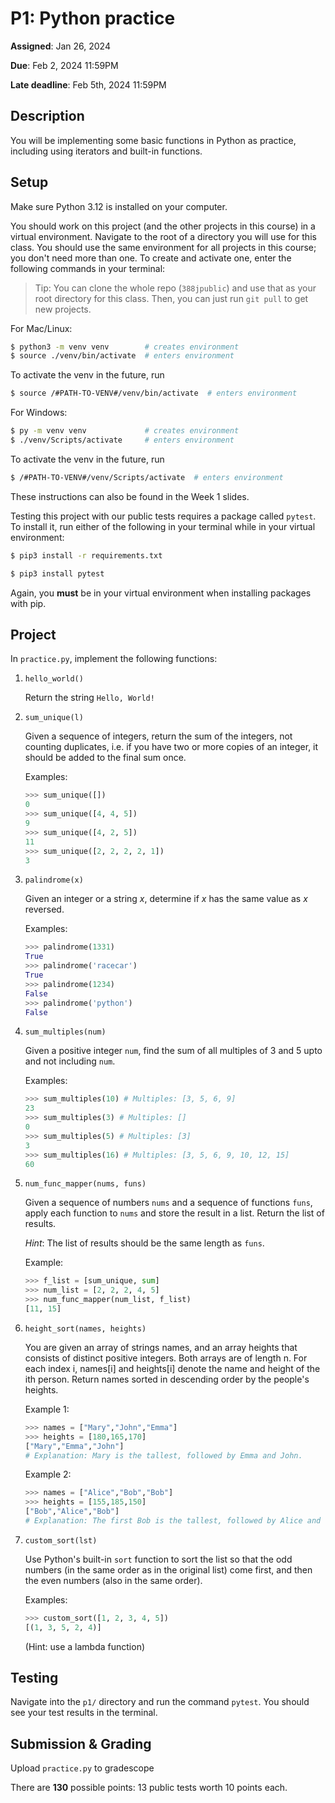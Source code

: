 # P1: Python practice 

**Assigned**: Jan 26, 2024

**Due**: Feb 2, 2024 11:59PM

**Late deadline**: Feb 5th, 2024 11:59PM

## Description

You will be implementing some basic functions in Python as practice, including using iterators and built-in functions.

## Setup

Make sure Python 3.12 is installed on your computer.

You should work on this project (and the other projects in this course) in a virtual environment.
Navigate to the root of a directory you will use for this class. You should use the same environment
for all projects in this course; you don't need more than one.
To create and activate one, enter the following commands in your terminal:

> Tip: You can clone the whole repo (`388jpublic`) and use that as your root directory for this class. Then, you can just run `git pull` to get new projects.

For Mac/Linux:
```bash
$ python3 -m venv venv        # creates environment
$ source ./venv/bin/activate  # enters environment
```
To activate the venv in the future, run 
```bash
$ source /#PATH-TO-VENV#/venv/bin/activate  # enters environment
```

For Windows:
```bash
$ py -m venv venv             # creates environment
$ ./venv/Scripts/activate     # enters environment
```
To activate the venv in the future, run 
```bash
$ /#PATH-TO-VENV#/venv/Scripts/activate  # enters environment
```

These instructions can also be found in the Week 1 slides.

Testing this project with our public tests requires a package called `pytest`.
To install it, run either of the following in your terminal while in your virtual environment:
```bash    
$ pip3 install -r requirements.txt
```
```bash
$ pip3 install pytest
```
Again, you **must** be in your virtual environment when installing packages with pip.

## Project

In `practice.py`, implement the following functions:

1. `hello_world()`

   Return the string `Hello, World!`

2. `sum_unique(l)`

   Given a sequence of integers, return the sum of the integers, not counting duplicates, i.e. 
   if you have two or more copies of an integer, it should be added to the final sum once.

   Examples:
   ```python
   >>> sum_unique([])
   0
   >>> sum_unique([4, 4, 5])
   9
   >>> sum_unique([4, 2, 5])
   11
   >>> sum_unique([2, 2, 2, 2, 1])
   3
   ```

3. `palindrome(x)`

    Given an integer or a string *x*, determine if *x* has the same value as *x* reversed.

    Examples:
    ```python
    >>> palindrome(1331)
    True
    >>> palindrome('racecar')
    True
    >>> palindrome(1234)
    False
    >>> palindrome('python')
    False
    ```

4. `sum_multiples(num)`

    Given a positive integer `num`, find the sum of all multiples of 3 and 5 upto and not including `num`.

    Examples:
    ```python
    >>> sum_multiples(10) # Multiples: [3, 5, 6, 9]
    23
    >>> sum_multiples(3) # Multiples: []
    0
    >>> sum_multiples(5) # Multiples: [3]
    3
    >>> sum_multiples(16) # Multiples: [3, 5, 6, 9, 10, 12, 15]
    60
    ```

5. `num_func_mapper(nums, funs)`

    Given a sequence of numbers `nums` and a sequence of functions `funs`, 
    apply each function to `nums` and store the result in a list.
    Return the list of results. 
    
    *Hint*: The list of results should be the same length as `funs`.

    Example:
    ```python
    >>> f_list = [sum_unique, sum]
    >>> num_list = [2, 2, 2, 4, 5]
    >>> num_func_mapper(num_list, f_list)
    [11, 15]
    ```

6. `height_sort(names, heights)`

    You are given an array of strings names, and an array heights that consists of distinct positive integers. Both arrays are of length n.
    For each index i, names[i] and heights[i] denote the name and height of the ith person.
    Return names sorted in descending order by the people's heights.

    Example 1:
    ```python
    >>> names = ["Mary","John","Emma"]
    >>> heights = [180,165,170]
    ["Mary","Emma","John"]
    # Explanation: Mary is the tallest, followed by Emma and John.
    ```

    Example 2:
    ```python
    >>> names = ["Alice","Bob","Bob"]
    >>> heights = [155,185,150]
    ["Bob","Alice","Bob"]
    # Explanation: The first Bob is the tallest, followed by Alice and the second Bob.
    ```
7. `custom_sort(lst)`

   Use Python's built-in `sort` function to sort the list so that the odd numbers (in the same order as in the original list) come first, and then the even numbers (also in the same order).
   
   Examples:
   ```python
   >>> custom_sort([1, 2, 3, 4, 5])
   [(1, 3, 5, 2, 4)]
   ```
   (Hint: use a lambda function)



## Testing

Navigate into the `p1/` directory and run the command `pytest`.
You should see your test results in the terminal.

## Submission & Grading

Upload `practice.py` to gradescope


There are **130** possible points: 13 public tests worth 10 points each.
